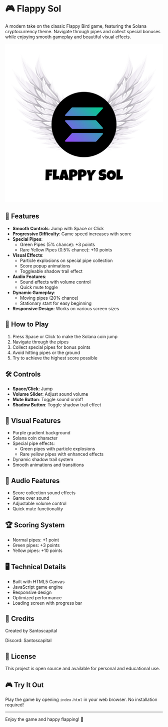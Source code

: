# 🎮 Flappy Sol

A modern take on the classic Flappy Bird game, featuring the Solana cryptocurrency theme. Navigate through pipes and collect special bonuses while enjoying smooth gameplay and beautiful visual effects.

![Game Screenshot](logo/flappy.png)

## 🚀 Features

- **Smooth Controls**: Jump with Space or Click
- **Progressive Difficulty**: Game speed increases with score
- **Special Pipes**:
  - Green Pipes (5% chance): +3 points
  - Rare Yellow Pipes (0.5% chance): +10 points
- **Visual Effects**:
  - Particle explosions on special pipe collection
  - Score popup animations
  - Toggleable shadow trail effect
- **Audio Features**:
  - Sound effects with volume control
  - Quick mute toggle
- **Dynamic Gameplay**:
  - Moving pipes (20% chance)
  - Stationary start for easy beginning
- **Responsive Design**: Works on various screen sizes

## 🎯 How to Play

1. Press Space or Click to make the Solana coin jump
2. Navigate through the pipes
3. Collect special pipes for bonus points
4. Avoid hitting pipes or the ground
5. Try to achieve the highest score possible

## 🛠️ Controls

- **Space/Click**: Jump
- **Volume Slider**: Adjust sound volume
- **Mute Button**: Toggle sound on/off
- **Shadow Button**: Toggle shadow trail effect

## 🎨 Visual Features

- Purple gradient background
- Solana coin character
- Special pipe effects:
  - Green pipes with particle explosions
  - Rare yellow pipes with enhanced effects
- Dynamic shadow trail system
- Smooth animations and transitions

## 🎵 Audio Features

- Score collection sound effects
- Game over sound
- Adjustable volume control
- Quick mute functionality

## 🏆 Scoring System

- Normal pipes: +1 point
- Green pipes: +3 points
- Yellow pipes: +10 points

## 🖥️ Technical Details

- Built with HTML5 Canvas
- JavaScript game engine
- Responsive design
- Optimized performance
- Loading screen with progress bar

## 👥 Credits

Created by Santoscapital

Discord: Santoscapital

## 📝 License

This project is open source and available for personal and educational use.

## 🎮 Try It Out

Play the game by opening `index.html` in your web browser. No installation required!

---

Enjoy the game and happy flapping! 🚀 
